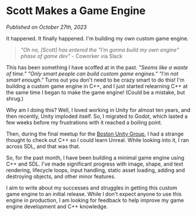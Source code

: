 # Scott Makes a Game Engine

<i>Published on <time>October 27th, 2023</time></i>

It happened. It finally happened. I'm building my own custom game engine.

> _"Oh no, [Scott] has entered the "I'm gonna build my own engine" phase of game dev"_ - Coworker via Slack

This has been something I have scoffed at in the past. _"Seems like a waste of time."_ _"Only smart people can build custom game engines."_ _"I'm not smart enough."_ Turns out you don't need to be crazy smart to do this! I'm building a custom game engine in C++, and I just started relearning C++ at the same time I began to make the game engine! (Could be a mistake, but shrug.)

Why am I doing this? Well, I loved working in Unity for almost ten years, and then recently, Unity imploded itself. So, I migrated to Godot, which lasted a few weeks before my frustrations with it reached a boiling point.

Then, during the final meetup for the [Boston Unity Group](https://bostonunitygroup.s3.us-east-1.amazonaws.com/index.html), I had a strange thought to check out C++ so I could learn Unreal. While looking into it, I ran across SDL, and that was that.

So, for the past month, I have been building a minimal game engine using C++ and SDL. I've made significant progress with image, shape, and text rendering, lifecycle loops, input handling, static asset loading, adding and destroying objects, and other minor features.

I aim to write about my successes and struggles in getting this custom game engine to an initial release. While I don't expect anyone to use this engine in production, I am looking for feedback to help improve my game engine development and C++ knowledge.
